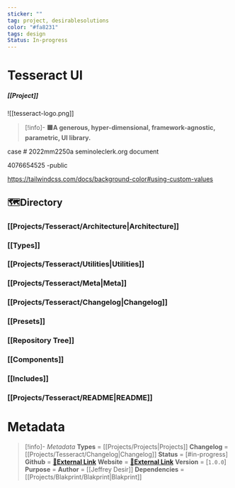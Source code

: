 ```yaml
---
sticker: ""
tag: project, desirablesolutions
color: "#fa8231"
tags: design
Status: In-progress
---
```


# Tesseract UI
##### [[Project]]

![[tesseract-logo.png]]

> [!info]- **🟦A generous, hyper-dimensional, framework-agnostic, parametric, UI library.**

case # 2022mm2250a
seminoleclerk.org
document

4076654525 -public


https://tailwindcss.com/docs/background-color#using-custom-values

## 🗺️Directory
### [[Projects/Tesseract/Architecture|Architecture]]
### [[Types]]
### [[Projects/Tesseract/Utilities|Utilities]]
### [[Projects/Tesseract/Meta|Meta]]
### [[Projects/Tesseract/Changelog|Changelog]]
### [[Presets]]
### [[Repository Tree]]
### [[Components]]
### [[Includes]]
### [[Projects/Tesseract/README|README]]
# Metadata
> [!info]- *Metadata*
> **Types** = [[Projects/Projects|Projects]]
> **Changelog** = [[Projects/Tesseract/Changelog|Changelog]]
> **Status** = [#in-progress]
> **Github** = [**🔗External Link**](https://github.com/desirablesolutions/tesseract)
> **Website** = [**🔗External Link**](https://t4ui.pro)
> **Version** = [`1.0.0`]
> **Purpose** = 
> **Author** = [[Jeffrey Desir]]
> **Dependencies** = [[Projects/Blakprint/Blakprint|Blakprint]]


